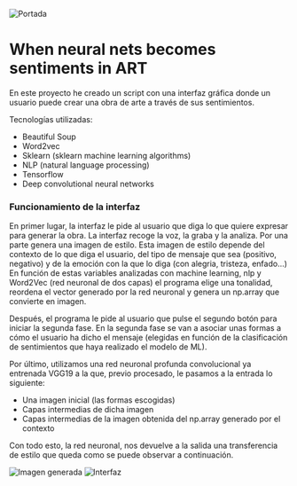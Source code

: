 ![Portada](https://github.com/agalvezcorell/When-neural-nets-becomes-sentiments-in-ART/blob/master/readme/portada.jpg)

# When neural nets becomes sentiments in ART

En este proyecto he creado un script con una interfaz gráfica donde un usuario puede crear una obra de arte a través de sus sentimientos.

Tecnologías utilizadas:

- Beautiful Soup
- Word2vec
- Sklearn (sklearn machine learning algorithms)
- NLP (natural language processing)
- Tensorflow
- Deep convolutional neural networks

### Funcionamiento de la interfaz

En primer lugar, la interfaz le pide al usuario que diga lo que quiere expresar para generar la obra. La interfaz recoge la voz, la graba y la analiza.
Por una parte genera una imagen de estilo.
Esta imagen de estilo depende del contexto de lo que diga el usuario, del tipo de mensaje que sea (positivo, negativo) y de la emoción con la que lo diga (con alegria, tristeza, enfado...)
En función de estas variables analizadas con machine learning, nlp y Word2Vec (red neuronal de dos capas) el programa elige una tonalidad, reordena el vector generado por la red neuronal y genera un np.array que convierte en imagen.


Después, el programa le pide al usuario que pulse el segundo botón para iniciar la segunda fase.
En la segunda fase se van a asociar unas formas a cómo el usuario ha dicho el mensaje (elegidas en función de la clasificación de sentimientos que haya realizado el modelo de ML).

Por último, utilizamos una red neuronal profunda convolucional ya entrenada VGG19 a la que, previo procesado, le pasamos a la entrada lo siguiente:

- Una imagen inicial (las formas escogidas)
- Capas intermedias de dicha imagen 
- Capas intermedias de la imagen obtenida del np.array generado por el contexto

Con todo esto, la red neuronal, nos devuelve a la salida una transferencia de estilo que queda como se puede observar a continuación.

![Imagen generada](https://github.com/agalvezcorell/When-neural-nets-becomes-sentiments-in-ART/blob/master/readme/mi_obra.png) ![Interfaz](https://github.com/agalvezcorell/When-neural-nets-becomes-sentiments-in-ART/blob/master/readme/interfaz.png)
